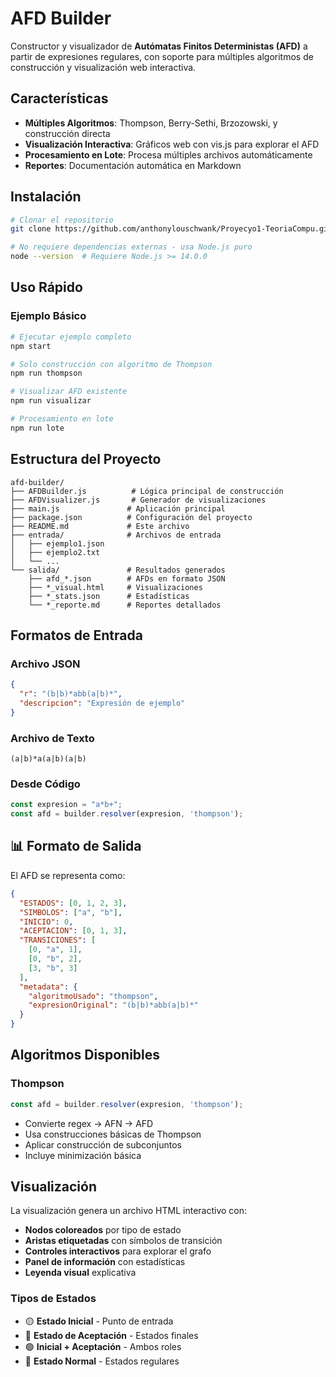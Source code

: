 # AFD Builder

Constructor y visualizador de **Autómatas Finitos Deterministas (AFD)** a partir de expresiones regulares, con soporte para múltiples algoritmos de construcción y visualización web interactiva.

##  Características

-  **Múltiples Algoritmos**: Thompson, Berry-Sethi, Brzozowski, y construcción directa
-  **Visualización Interactiva**: Gráficos web con vis.js para explorar el AFD
-  **Procesamiento en Lote**: Procesa múltiples archivos automáticamente
-  **Reportes**: Documentación automática en Markdown

##  Instalación

```bash
# Clonar el repositorio
git clone https://github.com/anthonylouschwank/Proyecyo1-TeoriaCompu.git

# No requiere dependencias externas - usa Node.js puro
node --version  # Requiere Node.js >= 14.0.0
```

## Uso Rápido

### Ejemplo Básico
```bash
# Ejecutar ejemplo completo
npm start

# Solo construcción con algoritmo de Thompson
npm run thompson

# Visualizar AFD existente
npm run visualizar

# Procesamiento en lote
npm run lote
```

##  Estructura del Proyecto

```
afd-builder/
├── AFDBuilder.js          # Lógica principal de construcción
├── AFDVisualizer.js       # Generador de visualizaciones
├── main.js               # Aplicación principal
├── package.json          # Configuración del proyecto
├── README.md             # Este archivo
├── entrada/              # Archivos de entrada
│   ├── ejemplo1.json
│   ├── ejemplo2.txt
│   └── ...
└── salida/               # Resultados generados
    ├── afd_*.json        # AFDs en formato JSON
    ├── *_visual.html     # Visualizaciones
    ├── *_stats.json      # Estadísticas
    └── *_reporte.md      # Reportes detallados
```

##  Formatos de Entrada

### Archivo JSON
```json
{
  "r": "(b|b)*abb(a|b)*",
  "descripcion": "Expresión de ejemplo"
}
```

### Archivo de Texto
```
(a|b)*a(a|b)(a|b)
```

### Desde Código
```javascript
const expresion = "a*b+";
const afd = builder.resolver(expresion, 'thompson');
```

## 📊 Formato de Salida

El AFD se representa como:

```json
{
  "ESTADOS": [0, 1, 2, 3],
  "SIMBOLOS": ["a", "b"],
  "INICIO": 0,
  "ACEPTACION": [0, 1, 3],
  "TRANSICIONES": [
    [0, "a", 1],
    [0, "b", 2],
    [3, "b", 3]
  ],
  "metadata": {
    "algoritmoUsado": "thompson",
    "expresionOriginal": "(b|b)*abb(a|b)*"
  }
}
```

##  Algoritmos Disponibles

###  Thompson
```javascript
const afd = builder.resolver(expresion, 'thompson');
```
- Convierte regex → AFN → AFD
- Usa construcciones básicas de Thompson
- Aplicar construcción de subconjuntos
- Incluye minimización básica

##  Visualización

La visualización genera un archivo HTML interactivo con:

- **Nodos coloreados** por tipo de estado
- **Aristas etiquetadas** con símbolos de transición  
- **Controles interactivos** para explorar el grafo
- **Panel de información** con estadísticas
- **Leyenda visual** explicativa

### Tipos de Estados
- 🟡 **Estado Inicial** - Punto de entrada
- 🔴 **Estado de Aceptación** - Estados finales
- 🟢 **Inicial + Aceptación** - Ambos roles
- 🔵 **Estado Normal** - Estados regulares
